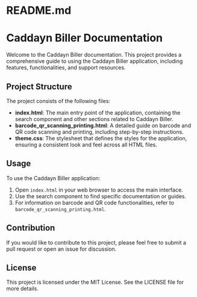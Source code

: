 # README.md

# Caddayn Biller Documentation

Welcome to the Caddayn Biller documentation. This project provides a comprehensive guide to using the Caddayn Biller application, including features, functionalities, and support resources.

## Project Structure

The project consists of the following files:

- **index.html**: The main entry point of the application, containing the search component and other sections related to Caddayn Biller.
- **barcode_qr_scanning_printing.html**: A detailed guide on barcode and QR code scanning and printing, including step-by-step instructions.
- **theme.css**: The stylesheet that defines the styles for the application, ensuring a consistent look and feel across all HTML files.

## Usage

To use the Caddayn Biller application:

1. Open `index.html` in your web browser to access the main interface.
2. Use the search component to find specific documentation or guides.
3. For information on barcode and QR code functionalities, refer to `barcode_qr_scanning_printing.html`.

## Contribution

If you would like to contribute to this project, please feel free to submit a pull request or open an issue for discussion.

## License

This project is licensed under the MIT License. See the LICENSE file for more details.